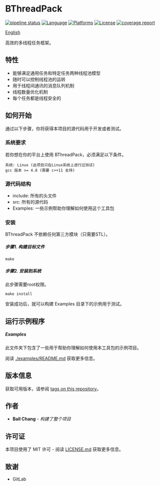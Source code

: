 # BThreadPack #
[![pipeline status](https://gitlab.com/zhangbolily/bthreadpack/badges/master/pipeline.svg)](https://gitlab.com/zhangbolily/bthreadpack/commits/master)
[![Language](https://img.shields.io/badge/language-C%2B%2B11-orange.svg)](https://isocpp.org/)
[![Platforms](https://img.shields.io/badge/platform-Linux%20%7C%20Windows-green.svg)](https://gitlab.com/zhangbolily/bthreadpack)
[![License](https://img.shields.io/badge/license-MIT-blue.svg)](https://opensource.org/licenses/MIT/)
[![coverage report](https://gitlab.com/zhangbolily/bthreadpack/badges/master/coverage.svg)](https://gitlab.com/zhangbolily/bthreadpack/commits/master)

[English](./README.md)

高效的多线程任务框架。

## 特性
- 能够满足通用任务和特定任务两种线程池模型
- 随时可以控制线程池的运转
- 用于线程间通讯的消息队列机制
- 线程数量优化机制
- 每个任务都是线程安全的

## 如何开始

通过以下步骤，你将获得本项目的源代码用于开发或者测试。

### 系统要求

若你想在你的平台上使用 BThreadPack，必须满足以下条件。
```
系统: Linux (此项目只在Linux系统上进行过测试)
gcc 版本 >= 4.8 (需要 c++11 支持)
```

### 源代码结构
- include: 所有的头文件
- src: 所有的源代码
- Examples: 一些示例帮助你理解如何使用这个工具包

### 安装

BThreadPack 不依赖任何第三方模块（只需要STL）。

##### 步骤1. 构建目标文件

```
make
```

##### 步骤2. 安装到系统

此步骤需要root权限。

```
make install
```

安装成功后，就可以构建 Examples 目录下的示例用于测试。

## 运行示例程序

##### Examples

此文件夹下包含了一些用于帮助你理解如何使用本工具包的示例项目。

阅读 [./examples/README.md](./examples/README.md) 获取更多信息。

## 版本信息

获取可用版本，请参阅 [tags on this repository](https://gitlab.com/zhangbolily/bthreadpack/tags)。

## 作者

* **Ball Chang** - *构建了整个项目*

## 许可证

本项目使用了 MIT 许可 - 阅读 [LICENSE.md](LICENSE.md) 获取更多信息。

## 致谢

* GitLab
